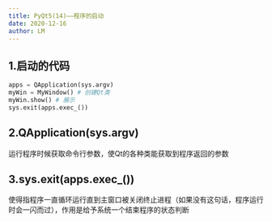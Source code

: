 ```yaml
---
title: PyQt5(14)——程序的启动
date: 2020-12-16
author: LM
---
```


## 1.启动的代码

```python
apps = QApplication(sys.argv)
myWin = MyWindow() # 创建Qt类
myWin.show() # 展示
sys.exit(apps.exec_())
```

## 2.QApplication(sys.argv)

运行程序时候获取命令行参数，使Qt的各种类能获取到程序返回的参数

## 3.sys.exit(apps.exec_())

使得指程序一直循环运行直到主窗口被关闭终止进程（如果没有这句话，程序运行时会一闪而过），作用是给予系统一个结束程序的状态判断

